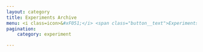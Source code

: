 ```yaml
---
layout: category
title: Experiments Archive
menu: <i class=icon>&#xF051;</i> <span class="button__text">Experiments</span>
pagination:
    category: experiment

---
```

